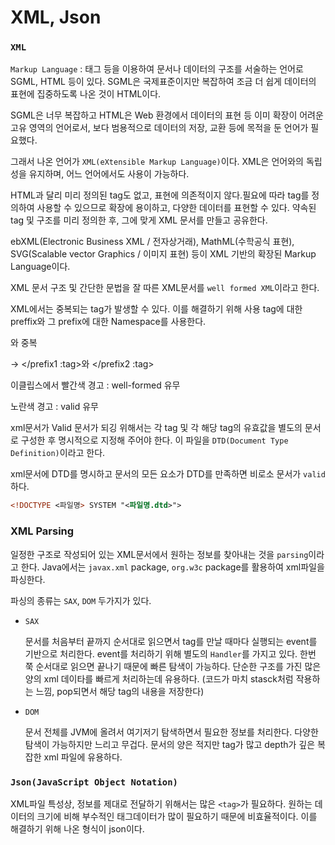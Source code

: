 # XML, Json

### `XML`

`Markup Language` : 태그 등을 이용하여 문서나 데이터의 구조를 서술하는 언어로 SGML, HTML 등이 있다. SGML은 국제표준이지만 복잡하여 조금 더 쉽게 데이터의 표현에 집중하도록 나온 것이 HTML이다.

SGML은 너무 복잡하고 HTML은 Web 환경에서 데이터의 표현 등 이미 확장이 어려운 고유 영역의 언어로서, 보다 범용적으로 데이터의 저장, 교환 등에 목적을 둔 언어가 필요했다.

그래서 나온 언어가 `XML(eXtensible Markup Language)`이다. XML은 언어와의 독립성을 유지하며, 어느 언어에서도 사용이 가능하다.

HTML과 달리 미리 정의된 tag도 없고, 표현에 의존적이지 않다.필요에 따라 tag를 정의하여 사용할 수 있으므로 확장에 용이하고, 다양한 데이터를 표현할 수 있다. 약속된 tag 및 구조를 미리 정의한 후, 그에 맞게 XML 문서를 만들고 공유한다.

ebXML(Electronic Business XML / 전자상거래), MathML(수학공식 표현), SVG(Scalable vector Graphics / 이미지 표현) 등이 XML 기반의 확장된 Markup Language이다.

XML 문서 구조 및 간단한 문법을 잘 따른 XML문서를 `well formed XML`이라고 한다.

XML에서는 중복되는 tag가 발생할 수 있다. 이를 해결하기 위해 사용 tag에 대한 preffix와 그 prefix에 대한 Namespace를 사용한다.

<tag></tag> 와 <tag></tag> 중복

-> <prefix1 :tag> </prefix1 :tag>와 <prefix2 :tag> </prefix2 :tag>



이클립스에서 빨간색 경고 : well-formed 유무

노란색 경고 : valid 유무

xml문서가 Valid 문서가 되깅 위해서는 각 tag 및 각 해당 tag의 유효값을 별도의 문서로 구성한 후 명시적으로 지정해 주어야 한다. 이 파일을 `DTD(Document Type Definition)`이라고 한다.

xml문서에 DTD를 명시하고 문서의 모든 요소가 DTD를 만족하면 비로소 문서가 `valid`하다.

```xml
<!DOCTYPE <파일명> SYSTEM "<파일명.dtd>">
```



### XML Parsing

일정한 구조로 작성되어 있는 XML문서에서 원하는 정보를 찾아내는 것을 `parsing`이라고 한다. Java에서는 `javax.xml` package, `org.w3c` package를 활용하여 xml파일을 파싱한다.

파싱의 종류는 `SAX`, `DOM` 두가지가 있다.

- `SAX`

  문서를 처음부터 끝까지 순서대로 읽으면서 tag를 만날 때마다 실행되는 event를 기반으로 처리한다. event를 처리하기 위해 별도의 `Handler`를 가지고 있다. 한번 쭉 순서대로 읽으면 끝나기 때문에 빠른 탐색이 가능하다. 단순한 구조를 가진 많은 양의 xml 데이타를 빠르게 처리하는데 유용하다. (코드가 마치 stasck처럼 작용하는 느낌, pop되면서 해당 tag의 내용을 저장한다)

- `DOM`

  문서 전체를 JVM에 올려서 여기저기 탐색하면서 필요한 정보를 처리한다. 다양한 탐색이 가능하지만 느리고 무겁다. 문서의 양은 적지만 tag가 많고 depth가 깊은 복잡한 xml 파일에 유용하다.



### `Json(JavaScript Object Notation)`

XML파일 특성상, 정보를 제대로 전달하기 위해서는 많은 `<tag>`가 필요하다. 원하는 데이터의 크기에 비해 부수적인 태그데이터가 많이 필요하기 때문에 비효율적이다. 이를 해결하기 위해 나온 형식이 json이다. 

